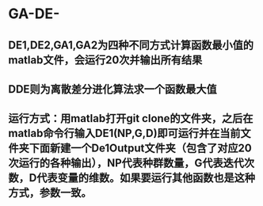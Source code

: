 # GA-DE-

## DE1,DE2,GA1,GA2为四种不同方式计算函数最小值的matlab文件，会运行20次并输出所有结果

## DDE则为离散差分进化算法求一个函数最大值
## 运行方式：用matlab打开git clone的文件夹，之后在matlab命令行输入DE1(NP,G,D)即可运行并在当前文件夹下面新建一个De1Output文件夹（包含了对应20次运行的各种输出），NP代表种群数量，G代表迭代次数，D代表变量的维数。如果要运行其他函数也是这种方式，参数一致。
